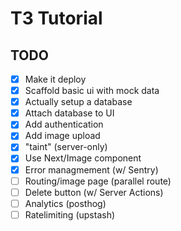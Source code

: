 # T3 Tutorial

## TODO

- [x] Make it deploy
- [x] Scaffold basic ui with mock data
- [x] Actually setup a database
- [x] Attach database to UI
- [x] Add authentication
- [x] Add image upload
- [x] "taint" (server-only)
- [x] Use Next/Image component
- [x] Error managmement (w/ Sentry)
- [ ] Routing/image page (parallel route)
- [ ] Delete button (w/ Server Actions)
- [ ] Analytics (posthog)
- [ ] Ratelimiting (upstash)
